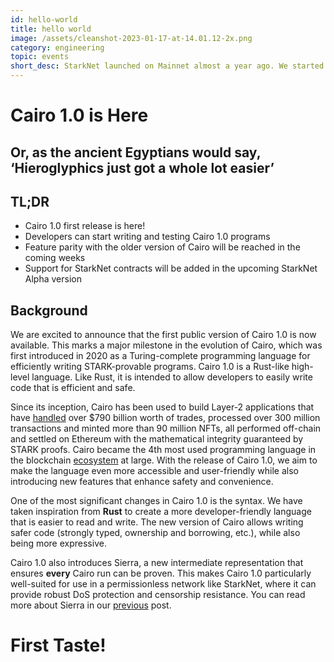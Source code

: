 ```yaml
---
id: hello-world
title: hello world
image: /assets/cleanshot-2023-01-17-at-14.01.12-2x.png
category: engineering
topic: events
short_desc: StarkNet launched on Mainnet almost a year ago. We started building StarkNet by focusing on functionality. Now, we shift the focus to improving performance with a series of steps that will help enhance the StarkNet experience. ---
---
```


# Cairo 1.0 is Here

## Or, as the ancient Egyptians would say, ‘Hieroglyphics just got a whole lot easier’

## TL;DR

* Cairo 1.0 first release is here!
* Developers can start writing and testing Cairo 1.0 programs
* Feature parity with the older version of Cairo will be reached in the coming weeks
* Support for StarkNet contracts will be added in the upcoming StarkNet Alpha version

## Background

We are excited to announce that the first public version of Cairo 1.0 is now available. This marks a major milestone in the evolution of Cairo, which was first introduced in 2020 as a Turing-complete programming language for efficiently writing STARK-provable programs. Cairo 1.0 is a Rust-like high-level language. Like Rust, it is intended to allow developers to easily write code that is efficient and safe.

Since its inception, Cairo has been used to build Layer-2 applications that have [handled](https://dashboard.starkware.co/starkex) over $790 billion worth of trades, processed over 300 million transactions and minted more than 90 million NFTs, all performed off-chain and settled on Ethereum with the mathematical integrity guaranteed by STARK proofs. Cairo became the 4th most used programming language in the blockchain [ecosystem](https://defillama.com/languages) at large. With the release of Cairo 1.0, we aim to make the language even more accessible and user-friendly while also introducing new features that enhance safety and convenience.

One of the most significant changes in Cairo 1.0 is the syntax. We have taken inspiration from **Rust** to create a more developer-friendly language that is easier to read and write. The new version of Cairo allows writing safer code (strongly typed, ownership and borrowing, etc.), while also being more expressive.

Cairo 1.0 also introduces Sierra, a new intermediate representation that ensures **every** Cairo run can be proven. This makes Cairo 1.0 particularly well-suited for use in a permissionless network like StarkNet, where it can provide robust DoS protection and censorship resistance. You can read more about Sierra in our [previous](https://medium.com/starkware/cairo-1-0-aa96eefb19a0) post.

# First Taste!